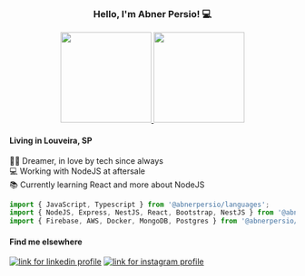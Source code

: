 
<div align="center">
	<h3>Hello, I'm Abner Persio! 💻</h2>
</div>

<div align="center">
  	<a href="https://github.com/abnerpersio">
  		<img height="160em" src="https://github-readme-stats.vercel.app/api?username=abnerpersio&show_icons=true&theme=tokyonight&include_all_commits=true&count_private=true"/>
  		<img height="160em" src="https://github-readme-stats.vercel.app/api/top-langs/?username=abnerpersio&layout=compact&langs_count=7&theme=tokyonight"/>
	</a>
</div>

#### Living in Louveira, SP

👨‍💻 Dreamer, in love by tech since always  
💻 Working with NodeJS at aftersale  
📚 Currently learning React and more about NodeJS  

```ts
import { JavaScript, Typescript } from '@abnerpersio/languages';
import { NodeJS, Express, NestJS, React, Bootstrap, NestJS } from '@abnerpersio/techs';
import { Firebase, AWS, Docker, MongoDB, Postgres } from '@abnerpersio/skills';
```

#### Find me elsewhere 

<a style="display:inline-block" href="https://linkedin.com/in/abnerpersio/" target="blank"><img alt="link for linkedin profile" title="My LinkedIn profile" src="https://img.shields.io/badge/LinkedIn-0077B5?style=for-the-badge&logo=linkedin&logoColor=white" /></a> 
<a style="display:inline-block" href="https://instagram.com/abnerpersio" target="blank"><img alt="link for instagram profile" title="My Instagram profile" src="https://img.shields.io/badge/Instagram-E4405F?style=for-the-badge&logo=instagram&logoColor=white" /></a>


